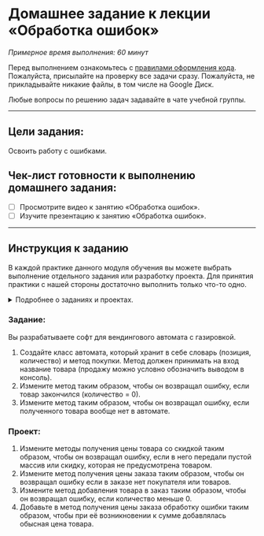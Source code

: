 # Домашнее задание к лекции «Обработка ошибок»

_Примерное время выполнения: 60 минут_

Перед выполнением ознакомьтесь с [правилами оформления кода](https://github.com/netology-code/bios-2-homeworks/blob/master/swift-code-syle-guide.md).
Пожалуйста, присылайте на проверку все задачи сразу.
Пожалуйста, не прикладывайте никакие файлы, в том числе на Google Диск.

Любые вопросы по решению задач задавайте в чате учебной группы.

_______
## Цели задания:

Освоить работу c ошибками.

## Чек-лист готовности к выполнению домашнего задания:

- [ ] Просмотрите видео к занятию «Обработка ошибок».
- [ ] Изучите презентацию к занятию «Обработка ошибок».

----------------------

## Инструкция к заданию
В каждой практике данного модуля обучения вы можете выбрать выполнение отдельного задания или разработку проекта.
Для принятия практики с нашей стороны достаточно выполнить только что-то одно.
<details>
    <summary>Подробнее о заданиях и проектах.</summary>
    
1. Проект - В рамках данного модуля мы предлагаем разработать проект. 
Каждая следующая практика в рамках проекта будет базироваться на выполненной практике к предыдущему занятию и закреплять новые знания.
По итогам вы получите полностью разработанный вами относительно крупный индивидуальный проект.

2. Задание - Это полностью отдельная практика для закрепления информации с занятия.
При выборе этого формата вы не потеряете никакой информации с курса.
Если у вас немного времени на обучение, мы рекомендуем выбрать данный тип практики.

Вы можете перейти на задания, если не справляетесь с отдельными темами по проекту, в любой момент.
Вы можете начать разработку проекта в любой момент, однако при этом вы должны будете выполнить и предыдущие практики по проекту.
</details>

### Задание:

Вы разрабатываете софт для вендингового автомата с газировкой.

1. Создайте класс автомата, который хранит в себе словарь (позиция, количество) и метод покупки.
Метод должен принимать на вход название товара (продажу можно условно обозначить выводом в консоль).
2. Измените метод таким образом, чтобы он возвращал ошибку, если товар закончился (количество = 0).
3. Измените метод таким образом, чтобы он возвращал ошибку, если полученного товара вообще нет в автомате.

### Проект:

1. Измените методы получения цены товара со скидкой таким образом, чтобы он возвращал ошибку, если в него передали пустой массив или скидку, которая не предусмотрена товаром.
2. Измените метод получения цены заказа таким образом, чтобы он возвращал ошибку если в заказе нет покупателя или товаров.
3. Измените метод добавления товара в заказ таким образом, чтобы он возвращал ошибку, если количество меньше 0.
4. Добавьте в метод получения цены заказа обработку ошибки таким образом, чтобы при её возникновении к сумме добавлялась обысная цена товара.
